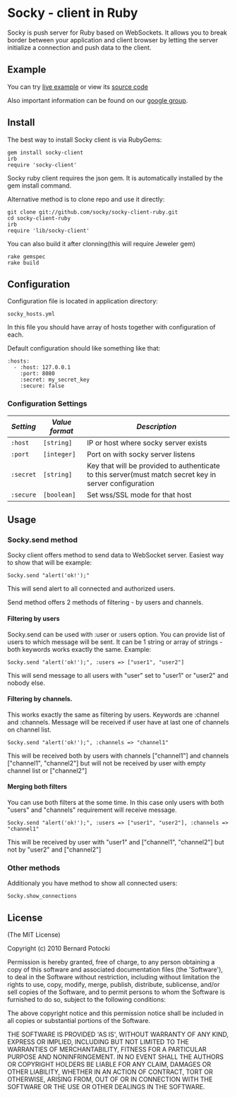 Socky - client in Ruby
===========

Socky is push server for Ruby based on WebSockets. It allows you to break border between your application and client browser by letting the server initialize a connection and push data to the client.

## Example

You can try [live example](http://sockydemo.imanel.org) or view its [source code](http://github.com/socky/socky-example)

Also important information can be found on our [google group](http://groups.google.com/group/socky-users).

## Install

The best way to install Socky client is via RubyGems:

    gem install socky-client
    irb
    require 'socky-client'

Socky ruby client requires the json gem. It is automatically installed by the gem install command.

Alternative method is to clone repo and use it directly:

    git clone git://github.com/socky/socky-client-ruby.git
    cd socky-client-ruby
    irb
    require 'lib/socky-client'

You can also build it after clonning(this will require Jeweler gem)

    rake gemspec
    rake build

## Configuration

Configuration file is located in application directory:

    socky_hosts.yml

In this file you should have array of hosts together with configuration of each.

Default configuration should like something like that:

    :hosts:
      - :host: 127.0.0.1
        :port: 8080
        :secret: my_secret_key
        :secure: false

### Configuration Settings

| *Setting* | *Value format* | *Description*                        |
| --------- | -------------- | ------------------------------------ |
| `:host`   | `[string]`     | IP or host where socky server exists
| `:port`   | `[integer]`    | Port on with socky server listens
| `:secret` | `[string]`     | Key that will be provided to authenticate to this server(must match secret key in server configuration
| `:secure` | `[boolean]`    | Set wss/SSL mode for that host

## Usage

### Socky.send method

Socky client offers method to send data to WebSocket server. Easiest way to show that will be example:

    Socky.send "alert('ok!');"

This will send alert to all connected and authorized users.

Send method offers 2 methods of filtering - by users and channels.

#### Filtering by users

Socky.send can be used with :user or :users option. You can provide list of users to which message will be sent. It can be 1 string or array of strings - both keywords works exactly the same. Example:

    Socky.send "alert('ok!');", :users => ["user1", "user2"]

This will send message to all users with "user" set to "user1" or "user2" and nobody else.

#### Filtering by channels.

This works exactly the same as filtering by users. Keywords are :channel and :channels. Message will be received if user have at last one of channels on channel list.

    Socky.send "alert('ok!');", :channels => "channel1"

This will be received both by users with channels ["channel1"] and channels ["channel1", "channel2"] but will not be received by user with empty channel list or ["channel2"]

#### Merging both filters

You can use both filters at the some time. In this case only users with both "users" and "channels" requirement will receive message.

    Socky.send "alert('ok!');", :users => ["user1", "user2"], :channels => "channel1"

This will be received by user with "user1" and ["channel1", "channel2"] but not by "user2" and ["channel2"]

### Other methods

Additionaly you have method to show all connected users:

    Socky.show_connections

## License

(The MIT License)

Copyright (c) 2010 Bernard Potocki

Permission is hereby granted, free of charge, to any person obtaining a copy of this software and associated documentation files (the 'Software'), to deal in the Software without restriction, including without limitation the rights to use, copy, modify, merge, publish, distribute, sublicense, and/or sell copies of the Software, and to permit persons to whom the Software is furnished to do so, subject to the following conditions:

The above copyright notice and this permission notice shall be included in all copies or substantial portions of the Software.

THE SOFTWARE IS PROVIDED 'AS IS', WITHOUT WARRANTY OF ANY KIND, EXPRESS OR IMPLIED, INCLUDING BUT NOT LIMITED TO THE WARRANTIES OF MERCHANTABILITY, FITNESS FOR A PARTICULAR PURPOSE AND NONINFRINGEMENT.  IN NO EVENT SHALL THE AUTHORS OR COPYRIGHT HOLDERS BE LIABLE FOR ANY CLAIM, DAMAGES OR OTHER LIABILITY, WHETHER IN AN ACTION OF CONTRACT, TORT OR OTHERWISE, ARISING FROM, OUT OF OR IN CONNECTION WITH THE SOFTWARE OR THE USE OR OTHER DEALINGS IN THE SOFTWARE.